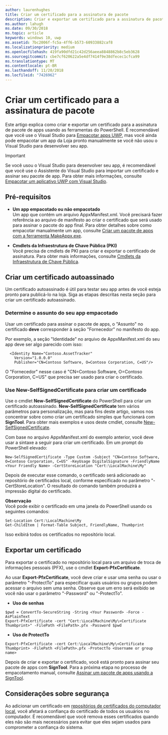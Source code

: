 ```yaml
---
author: laurenhughes
title: Criar um certificado para a assinatura de pacote
description: Criar e exportar um certificado para a assinatura de pacote de apps com as ferramentas do PowerShell.
ms.author: lahugh
ms.date: 09/30/2018
ms.topic: article
keywords: windows 10, uwp
ms.assetid: 7bc2006f-fc5a-4ff6-b573-60933882caf8
ms.localizationpriority: medium
ms.openlocfilehash: 419fa90dfd21c42d256aeea8848862b8c5eb3628
ms.sourcegitcommit: cbe7cf620622a5e4df7414f9e38dfecec1cfca99
ms.translationtype: MT
ms.contentlocale: pt-BR
ms.lasthandoff: 11/20/2018
ms.locfileid: "7426962"
---
```

# <a name="create-a-certificate-for-package-signing"></a>Criar um certificado para a assinatura de pacote


Este artigo explica como criar e exportar um certificado para a assinatura de pacote de apps usando as ferramentas do PowerShell. É recomendável que você use o Visual Studio para [Empacotar apps UWP](https://msdn.microsoft.com/windows/uwp/packaging/packaging-uwp-apps), mas você ainda pode empacotar um app da Loja pronto manualmente se você não usou o Visual Studio para desenvolver seu app.

> [!IMPORTANT] 
> Se você usou o Visual Studio para desenvolver seu app, é recomendável que você use o Assistente do Visual Studio para importar um certificado e assinar seu pacote de app. Para obter mais informações, consulte [Empacotar um aplicativo UWP com Visual Studio](https://msdn.microsoft.com/windows/uwp/packaging/packaging-uwp-apps).

## <a name="prerequisites"></a>Pré-requisitos

- **Um app empacotado ou não empacotado**  
Um app que contém um arquivo AppxManifest.xml. Você precisará fazer referência ao arquivo de manifesto ao criar o certificado que será usado para assinar o pacote do app final. Para obter detalhes sobre como empacotar manualmente um app, consulte [Criar um pacote de apps com a ferramenta MakeAppx.exe](https://msdn.microsoft.com/windows/uwp/packaging/create-app-package-with-makeappx-tool).

- **Cmdlets da Infraestrutura de Chave Pública (PKI)**  
Você precisa de cmdlets de PKI para criar e exportar o certificado de assinatura. Para obter mais informações, consulte [Cmdlets da Infraestrutura de Chave Pública](https://docs.microsoft.com/powershell/module/pkiclient/).

## <a name="create-a-self-signed-certificate"></a>Criar um certificado autoassinado

Um certificado autoassinado é útil para testar seu app antes de você esteja pronto para publicá-lo na loja. Siga as etapas descritas nesta seção para criar um certificado autoassinado.

### <a name="determine-the-subject-of-your-packaged-app"></a>Determine o assunto do seu app empacotado  

Usar um certificado para assinar o pacote de apps, o "Assunto" no certificado **deve** corresponder à seção "Fornecedor" no manifesto do app.

Por exemplo, a seção "Identidade" no arquivo de AppxManifest.xml do seu app deve ser algo parecido com isso:
```
  <Identity Name="Contoso.AssetTracker" 
    Version="1.0.0.0" 
    Publisher="CN=Contoso Software, O=Contoso Corporation, C=US"/>
```

O "Fornecedor" nesse caso é "CN=Contoso Software, O=Contoso Corporation, C=US" que precisa ser usado para criar o certificado. 

### <a name="use-new-selfsignedcertificate-to-create-a-certificate"></a>Use **New-SelfSignedCertificate** para criar um certificado
Use o cmdlet **New-SelfSignedCertificate** do PowerShell para criar um certificado autoassinado. **New-SelfSignedCertificate** tem vários parâmetros para personalização, mas para fins deste artigo, vamos nos concentrar sobre como criar um certificado simples que funcionará com **SignTool**. Para obter mais exemplos e usos deste cmdlet, consulte [New-SelfSignedCertificate](https://docs.microsoft.com/powershell/module/pkiclient/New-SelfSignedCertificate).

Com base no arquivo AppxManifest.xml do exemplo anterior, você deve usar a sintaxe a seguir para criar um certificado. Em um prompt do PowerShell elevado:
```
New-SelfSignedCertificate -Type Custom -Subject "CN=Contoso Software, O=Contoso Corporation, C=US" -KeyUsage DigitalSignature -FriendlyName <Your Friendly Name> -CertStoreLocation "Cert:\LocalMachine\My"
```

Depois de executar esse comando, o certificado será adicionado ao repositório de certificados local, conforme especificado no parâmetro "-CertStoreLocation". O resultado do comando também produzirá a impressão digital do certificado.  

**Observação**  
Você pode exibir o certificado em uma janela do PowerShell usando os seguintes comandos:
```
Set-Location Cert:\LocalMachine\My
Get-ChildItem | Format-Table Subject, FriendlyName, Thumbprint
```
Isso exibirá todos os certificados no repositório local.

## <a name="export-a-certificate"></a>Exportar um certificado 

Para exportar o certificado no repositório local para um arquivo de troca de informações pessoais (PFX), use o cmdlet **Export-PfxCertificate**.

Ao usar **Export-PfxCertificate**, você deve criar e usar uma senha ou usar o parâmetro "-ProtectTo" para especificar quais usuários ou grupos podem acessar o arquivo sem uma senha. Observe que um erro será exibido se você não usar o parâmetro "-Password" ou "-ProtectTo".

- **Uso de senhas**
```
$pwd = ConvertTo-SecureString -String <Your Password> -Force -AsPlainText 
Export-PfxCertificate -cert "Cert:\LocalMachine\My\<Certificate Thumbprint>" -FilePath <FilePath>.pfx -Password $pwd
```

- **Uso de ProtectTo**
```
Export-PfxCertificate -cert Cert:\LocalMachine\My\<Certificate Thumbprint> -FilePath <FilePath>.pfx -ProtectTo <Username or group name>
```

Depois de criar e exportar o certificado, você está pronto para assinar seu pacote de apps com **SignTool**. Para a próxima etapa no processo de empacotamento manual, consulte [Assinar um pacote de apps usando a SignTool](https://msdn.microsoft.com/windows/uwp/packaging/sign-app-package-using-signtool).

## <a name="security-considerations"></a>Considerações sobre segurança 
Ao adicionar um certificado em [repositórios de certificados do computador local](https://msdn.microsoft.com/windows/hardware/drivers/install/local-machine-and-current-user-certificate-stores), você afetará a confiança do certificado de todos os usuários no computador. É recomendável que você remova esses certificados quando eles não são mais necessários para evitar que eles sejam usados para comprometer a confiança do sistema.
